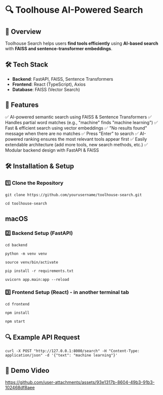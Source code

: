 # 🔍 Toolhouse AI-Powered Search

## 🚀 Overview
Toolhouse Search helps users **find tools efficiently** using **AI-based search** with **FAISS and sentence-transformer embeddings**.

## 🛠 Tech Stack
- **Backend**: FastAPI, FAISS, Sentence Transformers  
- **Frontend**: React (TypeScript), Axios  
- **Database**: FAISS (Vector Search)

## 📌 Features
✅ AI-powered semantic search using FAISS & Sentence Transformers
✅ Handles partial word matches (e.g., "machine" finds "machine learning")
✅ Fast & efficient search using vector embeddings
✅ "No results found" message when there are no matches
✅ Press "Enter" to search
✅ AI-powered ranking ensures the most relevant tools appear first
✅ Easily extendable architecture (add more tools, new search methods, etc.)
✅ Modular backend design with FastAPI & FAISS

## 🛠 Installation & Setup

### **1️⃣ Clone the Repository**
```
git clone https://github.com/yourusername/toolhouse-search.git
```

```
cd toolhouse-search
```

## macOS

### **2️⃣ Backend Setup (FastAPI)**

```
cd backend
```
```
python -m venv venv
```
```
source venv/bin/activate
```
```
pip install -r requirements.txt
```
```
uvicorn app.main:app --reload
```

### **3️⃣ Frontend Setup (React)** - in another terminal tab

```
cd frontend
```
```
npm install
```
```
npm start
```

## 🔍 Example API Request
```
curl -X POST "http://127.0.0.1:8000/search" -H "Content-Type: application/json" -d '{"text": "machine learning"}'
```

## 🎥 Demo Video




https://github.com/user-attachments/assets/93e1317b-8604-49b3-91b3-102468df8aee

